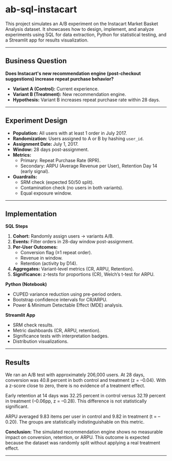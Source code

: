 # ab-sql-instacart
This project simulates an A/B experiment on the Instacart Market Basket Analysis dataset. It showcases how to design, implement, and analyze experiments using SQL for data extraction, Python for statistical testing, and a Streamlit app for results visualization.

---

## Business Question
**Does Instacart's new recommendation engine (post-checkout suggestions) increase repeat purchase behavior?**

- **Variant A (Control):** Current experience.  
- **Variant B (Treatment):** New recommendation engine.  
- **Hypothesis:** Variant B increases repeat purchase rate within 28 days.

---

## Experiment Design
- **Population:** All users with at least 1 order in July 2017.  
- **Randomization:** Users assigned to A or B by hashing `user_id`.  
- **Assignment Date:** July 1, 2017.  
- **Window:** 28 days post-assignment.  
- **Metrics:**  
  - Primary: Repeat Purchase Rate (RPR).  
  - Secondary: ARPU (Average Revenue per User), Retention Day 14 (early signal).  
- **Guardrails:**  
  - SRM check (expected 50/50 split).  
  - Contamination check (no users in both variants).  
  - Equal exposure window.

---

## Implementation
**SQL Steps**
1. **Cohort:** Randomly assign users → variants A/B.  
2. **Events:** Filter orders in 28-day window post-assignment.  
3. **Per-User Outcomes:**  
   - Conversion flag (≥1 repeat order).  
   - Revenue in window.  
   - Retention (activity by D14).  
4. **Aggregates:** Variant-level metrics (CR, ARPU, Retention).  
5. **Significance:** z-tests for proportions (CR), Welch’s t-test for ARPU.

**Python (Notebook)**
- CUPED variance reduction using pre-period orders.  
- Bootstrap confidence intervals for CR/ARPU.  
- Power & Minimum Detectable Effect (MDE) analysis.

**Streamlit App**
- SRM check results.  
- Metric dashboards (CR, ARPU, retention).  
- Significance tests with interpretation badges.  
- Distribution visualizations.

---

## Results

We ran an A/B test with approximately 206,000 users. At 28 days, conversion was 40.8 percent in both control and treatment (z = –0.04). With a z-score close to zero, there is no evidence of a treatment effect.

Early retention at 14 days was 32.25 percent in control versus 32.19 percent in treatment (–0.06pp, z = –0.28). This difference is not statistically significant.

ARPU averaged 9.83 items per user in control and 9.82 in treatment (t = –0.20). The groups are statistically indistinguishable on this metric.

**Conclusion:** The simulated recommendation engine shows no measurable impact on conversion, retention, or ARPU. This outcome is expected because the dataset was randomly split without applying a real treatment effect.  

---
